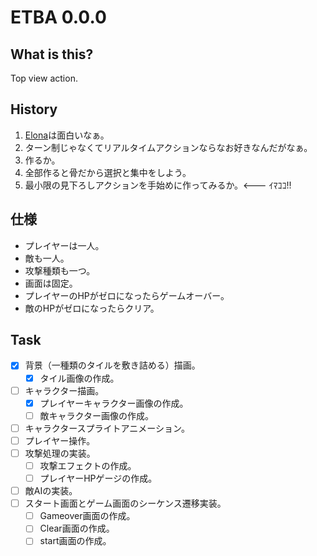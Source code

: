 # ETBA 0.0.0
## What is this?
Top view action.

## History

1. [Elona](http://ylvania.style.coocan.jp/elona_top.html)は面白いなぁ。
2. ターン制じゃなくてリアルタイムアクションならなお好きなんだがなぁ。
3. 作るか。
4. 全部作ると骨だから選択と集中をしよう。
5. 最小限の見下ろしアクションを手始めに作ってみるか。<--- ｲﾏｺｺ!!

## 仕様

* プレイヤーは一人。
* 敵も一人。
* 攻撃種類も一つ。
* 画面は固定。
* プレイヤーのHPがゼロになったらゲームオーバー。
* 敵のHPがゼロになったらクリア。

## Task

- [x] 背景（一種類のタイルを敷き詰める）描画。
  - [x] タイル画像の作成。
- [ ] キャラクター描画。
  - [x] プレイヤーキャラクター画像の作成。
  - [ ] 敵キャラクター画像の作成。
- [ ] キャラクタースプライトアニメーション。
- [ ] プレイヤー操作。
- [ ] 攻撃処理の実装。
  - [ ] 攻撃エフェクトの作成。
  - [ ] プレイヤーHPゲージの作成。
- [ ] 敵AIの実装。
- [ ] スタート画面とゲーム画面のシーケンス遷移実装。
  - [ ] Gameover画面の作成。
  - [ ] Clear画面の作成。
  - [ ] start画面の作成。
